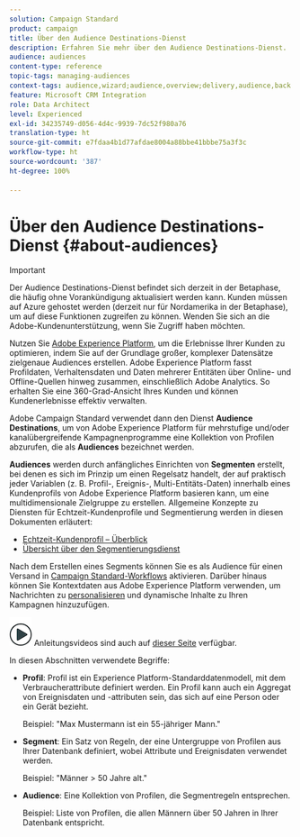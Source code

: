 ```yaml
---
solution: Campaign Standard
product: campaign
title: Über den Audience Destinations-Dienst
description: Erfahren Sie mehr über den Audience Destinations-Dienst.
audience: audiences
content-type: reference
topic-tags: managing-audiences
context-tags: audience,wizard;audience,overview;delivery,audience,back
feature: Microsoft CRM Integration
role: Data Architect
level: Experienced
exl-id: 34235749-d056-4d4c-9939-7dc52f980a76
translation-type: ht
source-git-commit: e7fdaa4b1d77afdae8004a88bbe41bbbe75a3f3c
workflow-type: ht
source-wordcount: '387'
ht-degree: 100%

---
```


# Über den Audience Destinations-Dienst {#about-audiences}

>[!IMPORTANT]
>
>Der Audience Destinations-Dienst befindet sich derzeit in der Betaphase, die häufig ohne Vorankündigung aktualisiert werden kann. Kunden müssen auf Azure gehostet werden (derzeit nur für Nordamerika in der Betaphase), um auf diese Funktionen zugreifen zu können. Wenden Sie sich an die Adobe-Kundenunterstützung, wenn Sie Zugriff haben möchten.

Nutzen Sie [Adobe Experience Platform](https://docs.adobe.com/content/help/de-DE/experience-platform/landing/home.html), um die Erlebnisse Ihrer Kunden zu optimieren, indem Sie auf der Grundlage großer, komplexer Datensätze zielgenaue Audiences erstellen. Adobe Experience Platform fasst Profildaten, Verhaltensdaten und Daten mehrerer Entitäten über Online- und Offline-Quellen hinweg zusammen, einschließlich Adobe Analytics. So erhalten Sie eine 360-Grad-Ansicht Ihres Kunden und können Kundenerlebnisse effektiv verwalten.

Adobe Campaign Standard verwendet dann den Dienst **Audience Destinations**, um von Adobe Experience Platform für mehrstufige und/oder kanalübergreifende Kampagnenprogramme eine Kollektion von Profilen abzurufen, die als **Audiences** bezeichnet werden.

**Audiences** werden durch anfängliches Einrichten von **Segmenten** erstellt, bei denen es sich im Prinzip um einen Regelsatz handelt, der auf praktisch jeder Variablen (z. B. Profil-, Ereignis-, Multi-Entitäts-Daten) innerhalb eines Kundenprofils von Adobe Experience Platform basieren kann, um eine multidimensionale Zielgruppe zu erstellen. Allgemeine Konzepte zu Diensten für Echtzeit-Kundenprofile und Segmentierung werden in diesen Dokumenten erläutert:

* [Echtzeit-Kundenprofil – Überblick ](https://docs.adobe.com/content/help/de-DE/experience-platform/profile/home.html)
* [Übersicht über den Segmentierungsdienst](https://docs.adobe.com/content/help/de-DE/experience-platform/segmentation/home.html)

Nach dem Erstellen eines Segments können Sie es als Audience für einen Versand in [Campaign Standard-Workflows](../../integrating/using/aep-targeting-audiences.md) aktivieren. Darüber hinaus können Sie Kontextdaten aus Adobe Experience Platform verwenden, um Nachrichten zu [personalisieren](../../integrating/using/aep-personalizing-campaigns.md) und dynamische Inhalte zu Ihren Kampagnen hinzuzufügen.

![](assets/do-not-localize/how-to-video.png) Anleitungsvideos sind auch auf [dieser Seite](https://docs.adobe.com/content/help/en/campaign-learn/campaign-standard-tutorials/profiles-and-audiences/audience-destinations/audience-destinations-overview.html) verfügbar.

In diesen Abschnitten verwendete Begriffe:

* **Profil**: Profil ist ein Experience Platform-Standarddatenmodell, mit dem Verbraucherattribute definiert werden. Ein Profil kann auch ein Aggregat von Ereignisdaten und -attributen sein, das sich auf eine Person oder ein Gerät bezieht.

   Beispiel: &quot;Max Mustermann ist ein 55-jähriger Mann.&quot;

* **Segment**: Ein Satz von Regeln, der eine Untergruppe von Profilen aus Ihrer Datenbank definiert, wobei Attribute und Ereignisdaten verwendet werden.

   Beispiel: &quot;Männer > 50 Jahre alt.&quot;

* **Audience**: Eine Kollektion von Profilen, die Segmentregeln entsprechen.

   Beispiel: Liste von Profilen, die allen Männern über 50 Jahren in Ihrer Datenbank entspricht.
